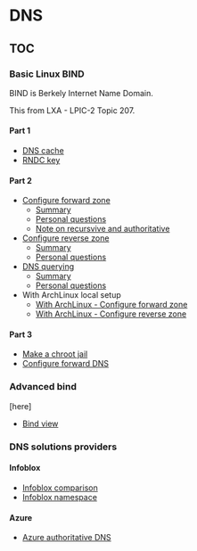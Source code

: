 # DNS

## TOC
 
### Basic Linux BIND 

BIND is Berkely Internet Name Domain.

This from LXA - LPIC-2 Topic 207.

#### Part 1

- [DNS cache](1-basic-bind-lxa/p1-1-dns-cache.md)
- [RNDC key](1-basic-bind-lxa/p1-2-rndc-key.md)

#### Part 2

- [Configure forward zone](1-basic-bind-lxa/p2-1-configure-forward-zone.md)
    - [Summary](1-basic-bind-lxa/p2-1-summary-configure-forward-zone.md)
    - [Personal questions](1-basic-bind-lxa/p2-1-xx-questions.md)
    - [Note on recursvive and authoritative](1-basic-bind-lxa/p2-1-zz-note-on-recursive-and-authoritative-dns.md)
- [Configure reverse zone](1-basic-bind-lxa/p2-2-configure-reverse-zone.md)
    - [Summary](1-basic-bind-lxa/with-archlinux-p2-2-summary-configure-reverse-zone.md)
    - [Personal questions](1-basic-bind-lxa/p2-2-xx-questions.md)
- [DNS querying](1-basic-bind-lxa/p2-3-DNS-querying.md)
    - [Summary](1-basic-bind-lxa/p2-3-summary-DNS-querying.md)
    - [Personal questions](1-basic-bind-lxa/p2-3-xx-questions.md)
- With ArchLinux local setup
    - [With ArchLinux - Configure forward zone](1-basic-bind-lxa/with-archlinux-p2-1-summary-configure-forward-zone.md)
    - [With ArchLinux - Configure reverse zone](1-basic-bind-lxa/with-archlinux-p2-2-summary-configure-reverse-zone.md)  
#### Part 3

- [Make a chroot jail](1-basic-bind-lxa/p3-1-chroot-jail.md)
- [Configure forward DNS](2-advanced-bind/Configure-DNS-forwarder.md)

### Advanced bind
[here]
- [Bind view](./2-advanced-bind/bind-view.md)

### DNS solutions providers

#### Infoblox

- [Infoblox comparison](3-DNS-solution-providers/1-Infoblox/infoblox-comparison.md)
- [Infoblox namespace](3-DNS-solution-providers/1-Infoblox/infoblox-namespace.md)

#### Azure

- [Azure authoritative DNS](3-DNS-solution-providers/2-Azure-DNS/azure-autho-rec.md)